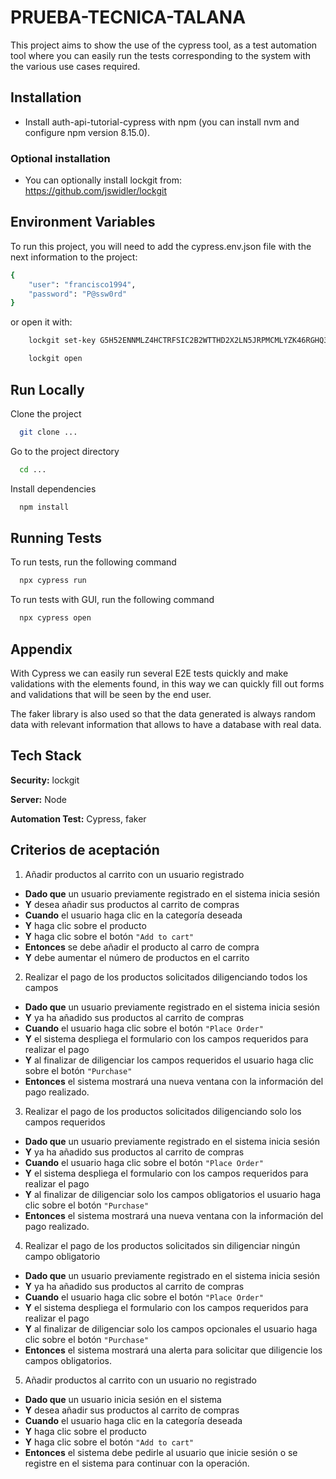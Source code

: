 # PRUEBA-TECNICA-TALANA
 
This project aims to show the use of the cypress tool, as a test automation tool where you can easily run the tests corresponding to the system with the various use cases required.

## Installation

- Install auth-api-tutorial-cypress with npm (you can install nvm and configure npm version 8.15.0).

### Optional installation

- You can optionally install lockgit from: https://github.com/jswidler/lockgit

## Environment Variables

To run this project, you will need to add the cypress.env.json file with the next information to the project:

```bash
{
    "user": "francisco1994",
    "password": "P@ssw0rd"
}
```

or open it with:

```bash
    lockgit set-key G5H52ENNMLZ4HCTRFSIC2B2WTTHD2X2LN5JRPMCMLYZK46RGHQ3Q
```

```bash
    lockgit open
```

## Run Locally

Clone the project

```bash
  git clone ...
```

Go to the project directory

```bash
  cd ...
```

Install dependencies

```bash
  npm install
```

## Running Tests

To run tests, run the following command

```bash
  npx cypress run
```

To run tests with GUI, run the following command

```bash
  npx cypress open
```

## Appendix

With Cypress we can easily run several E2E tests quickly and make validations with the elements found, in this way we can quickly fill out forms and validations that will be seen by the end user.

The faker library is also used so that the data generated is always random data with relevant information that allows to have a database with real data.

## Tech Stack

**Security:** lockgit

**Server:** Node

**Automation Test:** Cypress, faker

## Criterios de aceptación

1. Añadir productos al carrito con un usuario registrado

- **Dado que** un usuario previamente registrado en el sistema inicia sesión 
- **Y** desea añadir sus productos al carrito de compras
- **Cuando** el usuario haga clic en la categoría deseada
- **Y** haga clic sobre el producto
- **Y** haga clic sobre el botón `"Add to cart"`
- **Entonces** se debe añadir el producto al carro de compra 
- **Y** debe aumentar el número de productos en el carrito

2. Realizar el pago de los productos solicitados diligenciando todos los campos

- **Dado que** un usuario previamente registrado en el sistema inicia sesión 
- **Y** ya ha añadido sus productos al carrito de compras
- **Cuando** el usuario haga clic sobre el botón `"Place Order"`
- **Y** el sistema despliega el formulario con los campos requeridos para realizar el pago 
- **Y** al finalizar de diligenciar los campos requeridos el usuario haga clic sobre el botón `"Purchase"` 
- **Entonces** el sistema mostrará una nueva ventana con la información del pago realizado.

3. Realizar el pago de los productos solicitados diligenciando solo los campos requeridos

- **Dado que** un usuario previamente registrado en el sistema inicia sesión 
- **Y** ya ha añadido sus productos al carrito de compras
- **Cuando** el usuario haga clic sobre el botón `"Place Order"`
- **Y** el sistema despliega el formulario con los campos requeridos para realizar el pago 
- **Y** al finalizar de diligenciar solo los campos obligatorios el usuario haga clic sobre el botón `"Purchase"` 
- **Entonces** el sistema mostrará una nueva ventana con la información del pago realizado.

4. Realizar el pago de los productos solicitados sin diligenciar ningún campo obligatorio

- **Dado que** un usuario previamente registrado en el sistema inicia sesión 
- **Y** ya ha añadido sus productos al carrito de compras
- **Cuando** el usuario haga clic sobre el botón `"Place Order"`
- **Y** el sistema despliega el formulario con los campos requeridos para realizar el pago 
- **Y** al finalizar de diligenciar solo los campos opcionales el usuario haga clic sobre el botón `"Purchase"` 
- **Entonces** el sistema mostrará una alerta para solicitar que diligencie los campos obligatorios.

5. Añadir productos al carrito con un usuario no registrado

- **Dado que** un usuario inicia sesión en el sistema 
- **Y** desea añadir sus productos al carrito de compras
- **Cuando** el usuario haga clic en la categoría deseada
- **Y** haga clic sobre el producto
- **Y** haga clic sobre el botón `"Add to cart"`
- **Entonces** el sistema debe pedirle al usuario que inicie sesión o se registre en el sistema para continuar con la operación.